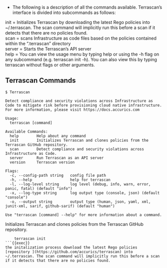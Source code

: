 

- The following is a description of all the commands available. Terrascan’s interface is divided into subcommands as follows: <br>

init = Initializes Terrascan by downloading the latest Rego policies into ~/.terrascan. The scan command will implicitly run this before a scan if it detects that there are no policies found. <br>
scan = scans Infrastructure as code files based on the policies contained within the “.terrascan” directory <br>
server = Starts the Terrascan’s API server <br>
help = You can view the usage menu by typing help or using the -h flag on any subcommand (e.g. terrascan init -h). You can also view this by typing terrascan without flags or other arguments. <br>

 ## Terrascan Commands 
```
$ Terrascan

Detect compliance and security violations across Infrastructure as Code to mitigate risk before provisioning cloud native infrastructure.
For more information, please visit https://docs.accurics.com

Usage:
  terrascan [command]

Available Commands:
  help        Help about any command
  init        Initializes Terrascan and clones policies from the Terrascan GitHub repository.
  scan        Detect compliance and security violations across Infrastructure as Code.
  server      Run Terrascan as an API server
  version     Terrascan version

Flags:
  -c, --config-path string   config file path
  -h, --help                 help for terrascan
  -l, --log-level string     log level (debug, info, warn, error, panic, fatal) (default "info")
  -x, --log-type string      log output type (console, json) (default "console")
  -o, --output string        output type (human, json, yaml, xml, junit-xml, sarif, github-sarif) (default "human")

Use "terrascan [command] --help" for more information about a command.

```

Initializes Terrascan and clones policies from the Terrascan GitHub repository.
```
    terrascan init
```{{exec}}
the initalization process download the latest Rego policies [repository ](https://github.com/accurics/terrascan) into ~/.terrascan. The scan command will implicitly run this before a scan if it detects that there are no policies found.

